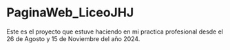 # PaginaWeb_LiceoJHJ
Este es el proyecto que estuve haciendo en mi practica profesional desde el 26 de Agosto y 15 de Noviembre del año 2024.
